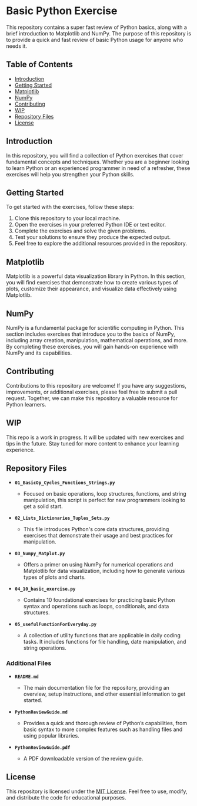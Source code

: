 # Basic Python Exercise
This repository contains a super fast review of Python basics, along with a brief introduction to Matplotlib and NumPy. The purpose of this repository is to provide a quick and fast review of basic Python usage for anyone who needs it.

## Table of Contents

- [Introduction](#introduction)
- [Getting Started](#getting-started)
- [Matplotlib](#matplotlib)
- [NumPy](#numpy)
- [Contributing](#contributing)
- [WIP](#wip) 
- [Repository Files](#repository-files)
- [License](#license)

## Introduction

In this repository, you will find a collection of Python exercises that cover fundamental concepts and techniques. Whether you are a beginner looking to learn Python or an experienced programmer in need of a refresher, these exercises will help you strengthen your Python skills.

## Getting Started

To get started with the exercises, follow these steps:

1. Clone this repository to your local machine.
2. Open the exercises in your preferred Python IDE or text editor.
3. Complete the exercises and solve the given problems.
4. Test your solutions to ensure they produce the expected output.
5. Feel free to explore the additional resources provided in the repository.

## Matplotlib

Matplotlib is a powerful data visualization library in Python. In this section, you will find exercises that demonstrate how to create various types of plots, customize their appearance, and visualize data effectively using Matplotlib.

## NumPy

NumPy is a fundamental package for scientific computing in Python. This section includes exercises that introduce you to the basics of NumPy, including array creation, manipulation, mathematical operations, and more. By completing these exercises, you will gain hands-on experience with NumPy and its capabilities.

## Contributing

Contributions to this repository are welcome! If you have any suggestions, improvements, or additional exercises, please feel free to submit a pull request. Together, we can make this repository a valuable resource for Python learners.

## WIP

This repo is a work in progress. It will be updated with new exercises and tips in the future. Stay tuned for more content to enhance your learning experience.

## Repository Files


- **`01_BasicOp_Cycles_Functions_Strings.py`**
  - Focused on basic operations, loop structures, functions, and string manipulation, this script is perfect for new programmers looking to get a solid start.

- **`02_Lists_Dictionaries_Tuples_Sets.py`**
  - This file introduces Python's core data structures, providing exercises that demonstrate their usage and best practices for manipulation.

- **`03_Numpy_Matplot.py`**
  - Offers a primer on using NumPy for numerical operations and Matplotlib for data visualization, including how to generate various types of plots and charts.

- **`04_10_basic_exercise.py`**
  - Contains 10 foundational exercises for practicing basic Python syntax and operations such as loops, conditionals, and data structures.

- **`05_usefulFunctionForEveryday.py`**
  - A collection of utility functions that are applicable in daily coding tasks. It includes functions for file handling, date manipulation, and string operations.


### Additional Files

- **`README.md`**
  - The main documentation file for the repository, providing an overview, setup instructions, and other essential information to get started.

- **`PythonReviewGuide.md`**
  - Provides a quick and thorough review of Python’s capabilities, from basic syntax to more complex features such as handling files and using popular libraries.

- **`PythonReviewGuide.pdf`**
  - A PDF downloadable version of the review guide.

## License

This repository is licensed under the [MIT License](LICENSE.md). Feel free to use, modify, and distribute the code for educational purposes.

